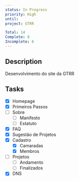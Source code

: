 ```yaml
---
status: In Progress
priority: High
until: 
project: GTRR

Total: 14
Complete: 8
Incomplete: 6
---
```

## Description
Desenvolvimento do site da GTRR

## Tasks
- [x] Homepage
- [x] Primeiros Passos
- [ ] Sobre
	- [ ] Manifesto
	- [ ] Estatuto
- [x] FAQ
- [x] Sugestão de Projetos
- [x] Cadastro
	- [x] Camaradas
	- [x] Membros
- [ ] Projetos
	- [ ] Andamento
	- [ ] Finalizados
- [x] DNS
